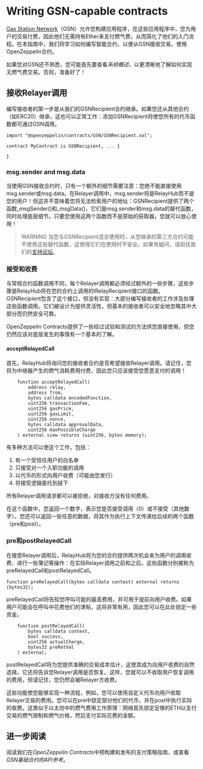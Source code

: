 # Writing GSN-capable contracts
[Gas Station Network](https://gsn.openzeppelin.com/)（GSN）允许您构建应用程序，在这些应用程序中，您为用户的交易付费，因此他们无需持有Ether来支付燃气费，从而简化了他们的入门流程。在本指南中，我们将学习如何编写智能合约，以便从GSN接收交易，使用OpenZeppelin合约。

如果您对GSN还不熟悉，您可能首先要查看*系统概述*，以更清晰地了解如何实现无燃气费交易。否则，准备好了！

## 接收Relayer调用
编写接收者的第一步是从我们的GSNRecipient合约继承。如果您还从其他合约（如ERC20）继承，这也可以正常工作：添加GSNRecipient将使您所有的代币函数都可通过GSN调用。
```
import "@openzeppelin/contracts/GSN/GSNRecipient.sol";

contract MyContract is GSNRecipient, ... {

}
```

### msg.sender and msg.data
当使用GSN接收合约时，只有一个额外的细节需要注意：您绝不能直接使用msg.sender或msg.data。在Relayer调用中，msg.sender将是RelayHub而不是您的用户！但这并不意味着您将无法检索用户的地址：GSNRecipient提供了两个函数_msgSender()和_msgData()，它们是msg.sender和msg.data的替代函数，同时处理底层细节。只要您使用这两个函数而不是原始的获取器，您就可以放心使用！

> WARNING
当您与GSNRecipient混合使用时，从您继承的第三方合约可能不使用这些替代函数，这使得它们在使用时不安全。如果有疑问，请前往我们的[支持论坛](https://forum.openzeppelin.com/c/support)。

### 接受和收费
与常规合约函数调用不同，每个Relayer调用都必须经过额外的一些步骤，这些步骤是RelayHub将在您的合约上调用的IRelayRecipient接口的函数。GSNRecipient包含了这个接口，但没有实现：大部分编写接收者的工作涉及处理这些函数调用。它们被设计为提供灵活性，但基本的接收者可以安全地忽略其中大部分而仍然安全可靠。

OpenZeppelin Contracts提供了一些经过试验和测试的方法供您直接使用，但您仍然应该对底层发生的事情有一个基本的了解。

#### acceptRelayedCall
首先，RelayHub将询问您的接收者合约是否希望接收Relayer调用。请记住，您将为中继器产生的燃气消耗费用付费，因此您只应该接受您愿意支付的调用！
```
    function acceptRelayedCall(
        address relay,
        address from,
        bytes calldata encodedFunction,
        uint256 transactionFee,
        uint256 gasPrice,
        uint256 gasLimit,
        uint256 nonce,
        bytes calldata approvalData,
        uint256 maxPossibleCharge
    ) external view returns (uint256, bytes memory);
```

有多种方法可以使这个工作，包括：

1. 有一个受信任用户的白名单
2. 只接受对一个入职功能的调用
3. 以代币的形式向用户收费（可能由您发行）
4. 将接受逻辑委托到链下

所有Relayer调用请求都可以被拒绝，对接收方没有任何费用。

在这个函数中，您返回一个数字，表示您是否接受调用（0）或不接受（其他数字）。您还可以返回一些任意的数据，将其作为执行上下文传递给后续的两个函数（pre和post）。

### pre和postRelayedCall
在接受Relayer调用后，RelayHub将为您的合约提供两次机会来为用户的调用收费、进行一些簿记等操作：在实际Relayer调用之前和之后。这些函数分别被称为preRelayedCall和postRelayedCall。
```
function preRelayedCall(bytes calldata context) external returns (bytes32);
```

preRelayedCall将告知您呼叫可能的最高费用，并可用于提前向用户收费。如果用户可能会在呼叫中花费他们的津贴，这将非常有用，因此您可以在此处锁定一些资金。
```
    function postRelayedCall(
        bytes calldata context,
        bool success,
        uint256 actualCharge,
        bytes32 preRetVal
    ) external;
```

postRelayedCall将为您提供准确的交易成本估计，这使其成为向用户收费的自然选择。它还将告诉您Relayer调用是否恢复。这样，您就可以不收取用户恢复调用的费用，但请记住，您仍然会被Relayer方收费。

这些功能使您能够实现一种流程，例如，您可以使用自定义代币向用户收取Relayer交易的费用。您可以在pre中锁定部分他们的代币，并在post中执行实际的收费。这类似于以太坊中的燃气费用工作原理：网络首先锁定足够的ETH以支付交易的燃气限制和燃气价格，然后支付实际花费的金额。

## 进一步阅读
阅读我们在*OpenZeppelin Contracts*中预构建和发布的支付策略指南，或查看*GSN基础合约的API参考*。
